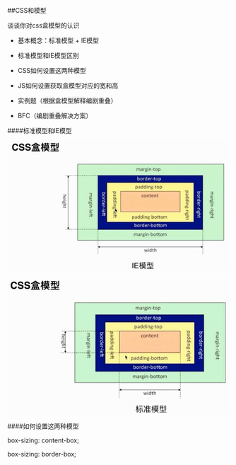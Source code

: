 ##CSS和模型

谈谈你对css盒模型的认识

- 基本概念：标准模型 + IE模型

- 标准模型和IE模型区别

- CSS如何设置这两种模型

- JS如何设置获取盒模型对应的宽和高

- 实例题（根据盒模型解释编剧重叠）

- BFC（编剧重叠解决方案）

####标准模型和IE模型

![](/assets/360截图20171210100623203.jpg)

![](/assets/360截图20171210100639194.jpg)


####如何设置这两种模型

box-sizing: content-box;

box-sizing: border-box;






















